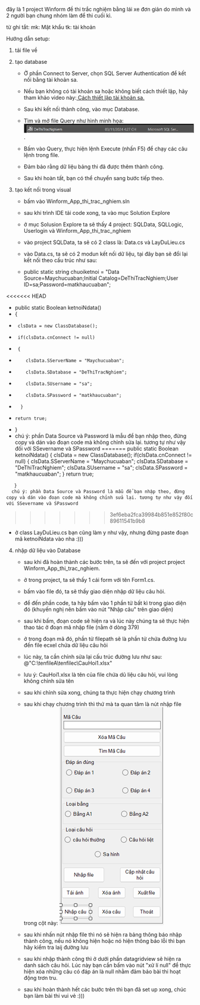 đây là 1 project Winform đề thi trắc nghiệm bằng lái xe đơn giản do mình và 2 người bạn chung nhóm làm để thi cuối kì.

từ ghi tắt: mk: Mật khẩu
            tk: tài khoản

Hướng dẫn setup:
1. tải file về

2. tạo database
   -  Ở phần Connect to Server, chọn SQL Server Authentication để kết nối bằng tài khoản sa.
   -  Nếu bạn không có tài khoản sa hoặc không biết cách thiết lập, hãy tham khảo video này:[ Cách thiết lập tài khoản sa.](https://youtu.be/ftVcBoZRAMA?si=OCTVIVL-6kRk6XG-)
  
   -  Sau khi kết nối thành công, vào mục Database.
   -  Tìm và mở file Query như hình minh họa: ![alt text](image-1.png).
   -  Bấm vào Query, thực hiện lệnh Execute (nhấn F5) để chạy các câu lệnh trong file.
   -  Đảm bảo rằng dữ liệu bảng thi đã được thêm thành công.
   -  Sau khi hoàn tất, bạn có thể chuyển sang bước tiếp theo.

3. tạo kết nối trong visual
   -  bấm vào Winform_App_thi_trac_nghiem.sln
   -  sau khi trình IDE tải code xong, ta vào mục Solution Explore
   -  ở mục Solusion Explore ta sẽ thấy 4 project: SQLData, SQLLogic, Userlogin và Winform_App_thi_trac_nghiem
   -  vào project SQLData, ta sẽ có 2 class là: Data.cs và LayDuLieu.cs
   -  vào Data.cs, ta sẽ có 2 modun kết nối dữ liệu, tại đây bạn sẽ đổi lại kết nối theo cấu trúc như sau:

   -  public static string chuoiketnoi = "Data Source=Maychucuaban;Initial Catalog=DeThiTracNghiem;User ID=sa;Password=matkhaucuaban";
          
<<<<<<< HEAD
   -    public static Boolean ketnoiNdata()
   -   {
   -      clsData = new ClassDatabase();
   -      if(clsData.cnConnect != null)
   -      {
   -         clsData.SServerName = "Maychucuaban";
   -         clsData.SDatabase = "DeThiTracNghiem";
   -         clsData.SUsername = "sa";
   -         clsData.SPassword = "matkhaucuaban";
   -       }
   -     return true;
   -   }
   -    chú ý: phần Data Source và Password là mẫu để bạn nhập theo, đừng copy và dán vào đoạn code mà không chỉnh sửa lại. tương tự như vậy đối với SSevername và SPassword
=======
       public static Boolean ketnoiNdata()
      {
          clsData = new ClassDatabase();
          if(clsData.cnConnect != null)
          {
             clsData.SServerName = "Maychucuaban";
             clsData.SDatabase = "DeThiTracNghiem";
             clsData.SUsername = "sa";
              clsData.SPassword = "matkhaucuaban";
           }
         return true;
   
       }
      chú ý: phần Data Source và Password là mẫu để bạn nhập theo, đừng copy và dán vào đoạn code mà không chỉnh sửa lại. tương tự như vậy đối với SSevername và SPassword
>>>>>>> 3ef6eba2fca39984b851e852f80c89611541b9b8

   -   ở class LayDuLieu.cs bạn cũng làm y như vậy, nhưng đừng paste đoạn mã ketnoiNdata vào nha :)))      

4. nhập dữ liệu vào Database
   -  sau khi đã hoàn thành các bước trên, ta sẽ đến với project project Winform_App_thi_trac_nghiem.
   -  ở trong project, ta sẽ thấy 1 cái form với tên Form1.cs.
   -  bấm vào file đó, ta sẽ thấy giao diện nhập dữ liệu câu hỏi.
   -  để đến phần code, ta hãy bấm vào 1 phần tử bất kì trong giao diện đó (khuyến nghị nên bấm vào nút "Nhập câu" trên giao diện)
   
   -  sau khi bấm, đoạn code sẽ hiện ra và lúc này chúng ta sẽ thực hiện thao tác ở đoạn mã nhập file (nằm ở dòng 379)
   -  ở trong đoạn mã đó, phần tử filepath sẽ là phần tử chứa đường lưu đến file ecxel chứa dữ liệu câu hỏi
   -  lúc này, ta cần chỉnh sửa lại cấu trúc đường lưu như sau: @"C:\tenfileA\tenfilec\CauHoi1.xlsx"
   -  lưu ý: CauHoi1.xlsx là tên của file chứa dũ liệu câu hỏi, vui lòng không chỉnh sửa tên
   -  sau khi chỉnh sửa xong, chúng ta thực hiện chạy chương trình 
   -  sau khi chạy chương trình thì thứ mà ta quan tâm là nút nhập file trong cột này: ![alt text](image-2.png)
   -  sau khi nhấn nút nhập file thì nó sẽ hiện ra bảng thông báo nhập thành công, nếu nó không hiện hoặc nó hiện thông báo lỗi thì bạn hãy kiểm tra laij đường lưu
   -  sau khi nhập thành công thì ở dưới phần datagridview sẽ hiện ra danh sách câu hỏi. Lúc này bạn cần bấm vào nút "xử lí null" để thực hiện xóa những câu có đáp án 
      là null nhằm đảm bảo bài thi hoạt động trơn tru.
      
   -  sau khi hoàn thành hết các bước trên thì bạn đã set up xong, chúc bạn làm bài thi vui vẻ :)))